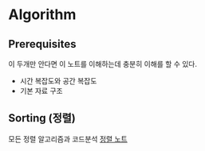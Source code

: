 # Algorithm

## Prerequisites 
이 두개만 안다면 이 노트를 이해하는데 충분히 이해를 할 수 있다.
- 시간 복잡도와 공간 복잡도
- 기본 자료 구조

## Sorting (정렬)
모든 정렬 알고리즘과 코드분석
[정렬 노트](./SORTING.md)
